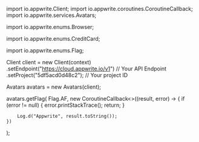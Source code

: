 import io.appwrite.Client;
import io.appwrite.coroutines.CoroutineCallback;
import io.appwrite.services.Avatars;


import io.appwrite.enums.Browser;

import io.appwrite.enums.CreditCard;


import io.appwrite.enums.Flag;




Client client = new Client(context)
    .setEndpoint("https://cloud.appwrite.io/v1") // Your API Endpoint
    .setProject("5df5acd0d48c2"); // Your project ID

Avatars avatars = new Avatars(client);

avatars.getFlag(
    Flag.AF,
    new CoroutineCallback<>((result, error) -> {
        if (error != null) {
            error.printStackTrace();
            return;
        }

        Log.d("Appwrite", result.toString());
    })
);